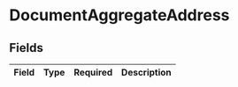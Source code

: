 # DocumentAggregateAddress


## Fields

| Field       | Type        | Required    | Description |
| ----------- | ----------- | ----------- | ----------- |